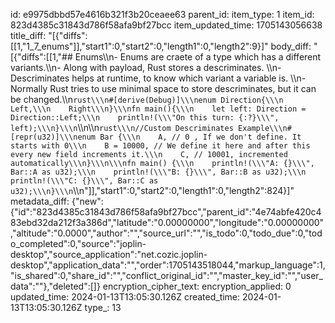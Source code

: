 id: e9975dbbd57e4616b321f3b20ceaee63
parent_id: 
item_type: 1
item_id: 823d4385c31843d786f58afa9bf27bcc
item_updated_time: 1705143056638
title_diff: "[{\"diffs\":[[1,\"1_7_enums\"]],\"start1\":0,\"start2\":0,\"length1\":0,\"length2\":9}]"
body_diff: "[{\"diffs\":[[1,\"## Enums\\\n- Enums are craete of a type which has a different variants.\\\n- Along with payload, Rust stores a descriminates. \\\n- Descriminates helps at runtime, to know which variant a variable is. \\\n- Normally Rust tries to use minimal space to store descriminates, but it can be changed.\\\n```rust\\\n#[derive(Debug)]\\\nenum Direction{\\\n    Left,\\\n    Right\\\n}\\\nfn main(){\\\n    let left: Direction = Direction::Left;\\\n    println!(\\\"On this turn: {:?}\\\", left);\\\n}\\\n```\\\n\\\n```rust\\\n//Custom Descriminates Example\\\n#[repr(u32)]\\\nenum Bar {\\\n    A, // 0 , If we don't define. It starts with 0\\\n    B = 10000, // We define it here and after this every new field increments it.\\\n    C, // 10001, incremented automatically\\\n}\\\n\\\nfn main() {\\\n    println!(\\\"A: {}\\\", Bar::A as u32);\\\n    println!(\\\"B: {}\\\", Bar::B as u32);\\\n    println!(\\\"C: {}\\\", Bar::C as u32);\\\n}\\\n```\\\n\"]],\"start1\":0,\"start2\":0,\"length1\":0,\"length2\":824}]"
metadata_diff: {"new":{"id":"823d4385c31843d786f58afa9bf27bcc","parent_id":"4e74abfe420c483ebd32da212f3a386d","latitude":"0.00000000","longitude":"0.00000000","altitude":"0.0000","author":"","source_url":"","is_todo":0,"todo_due":0,"todo_completed":0,"source":"joplin-desktop","source_application":"net.cozic.joplin-desktop","application_data":"","order":1705143518044,"markup_language":1,"is_shared":0,"share_id":"","conflict_original_id":"","master_key_id":"","user_data":""},"deleted":[]}
encryption_cipher_text: 
encryption_applied: 0
updated_time: 2024-01-13T13:05:30.126Z
created_time: 2024-01-13T13:05:30.126Z
type_: 13